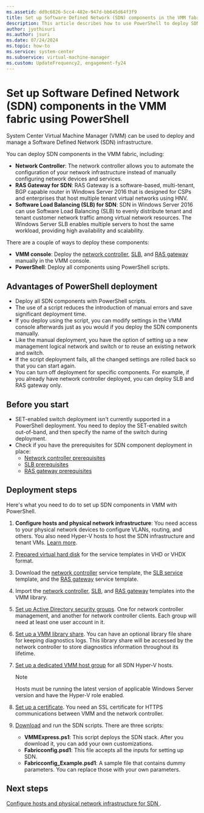 ```yaml
---
ms.assetid: dd9c6826-5cc4-482e-947d-bb645d64f3f9
title: Set up Software Defined Network (SDN) components in the VMM fabric using PowerShell
description: This article describes how to use PowerShell to deploy SDN components in the VMM fabric
author: jyothisuri
ms.author: jsuri
ms.date: 07/24/2024
ms.topic: how-to
ms.service: system-center
ms.subservice: virtual-machine-manager
ms.custom: UpdateFrequency2, engagement-fy24
---
```


# Set up Software Defined Network (SDN) components in the VMM fabric using PowerShell



System Center Virtual Machine Manager (VMM) can be used to deploy and manage a Software Defined Network (SDN) infrastructure.

You can deploy SDN components in the VMM fabric, including:

- **Network Controller**: The network controller allows you to automate the configuration of your network infrastructure instead of manually configuring network devices and services.
- **RAS Gateway for SDN**: RAS Gateway is a software-based, multi-tenant, BGP capable router in Windows Server 2016 that is designed for CSPs and enterprises that host multiple tenant virtual networks using HNV.
- **Software Load Balancing (SLB) for SDN**: SDN in Windows Server 2016 can use Software Load Balancing (SLB) to evenly distribute tenant and tenant customer network traffic among virtual network resources. The Windows Server SLB enables multiple servers to host the same workload, providing high availability and scalability.

There are a couple of ways to deploy these components:

- **VMM console**: Deploy the [network controller](sdn-controller.md), [SLB](sdn-slb.md), and [RAS gateway](sdn-gateway.md) manually in the VMM console.
- **PowerShell**: Deploy all components using PowerShell scripts.

## Advantages of PowerShell deployment

- Deploy all SDN components with PowerShell scripts.
- The use of a script reduces the introduction of manual errors and save significant deployment time.
- If you deploy using the script, you can modify settings in the VMM console afterwards just as you would if you deploy the SDN components manually.
- Like the manual deployment, you have the option of setting up a new management logical network and switch or to reuse an existing network and switch.
- If the script deployment fails, all the changed settings are rolled back so that you can start again.
- You can turn off deployment for specific components. For example, if you already have network controller deployed, you can deploy SLB and RAS gateway only.


## Before you start

- SET-enabled switch deployment isn't currently supported in a PowerShell deployment. You need to deploy the SET-enabled switch out-of-band, and then specify the name of the switch during deployment.
- Check if you have the prerequisites for SDN component deployment in place:
    - [Network controller prerequisites](sdn-controller.md#before-you-start)
    - [SLB prerequisites](sdn-slb.md#before-you-start)
    - [RAS gateway prerequisites](sdn-gateway.md#before-you-start)

## Deployment steps

Here's what you need to do to set up SDN components in VMM with PowerShell.


1. **Configure hosts and physical network infrastructure**: You need access to your physical network devices to configure VLANs, routing, and others. You also need Hyper-V hosts to host the SDN infrastructure and tenant VMs. [Learn more](/windows-server/networking/sdn/plan/plan-a-software-defined-network-infrastructure).
2. [Prepared virtual hard disk](sdn-controller.md#prepare-a-virtual-hard-disk) for the service templates in VHD or VHDX format.
3. Download the [network controller](sdn-controller.md#download-the-network-controller-service-template) service template, the [SLB service](sdn-slb.md#download-the-service-template) template, and the [RAS gateway](sdn-gateway.md#download-the-service-template) service template.
4. Import the [network controller](sdn-controller.md#import-the-template), [SLB](sdn-slb.md#import-the-service-template), and [RAS gateway](sdn-gateway.md#import-the-service-template) templates into the VMM library.
5. [Set up Active Directory security groups](sdn-controller.md#set-up-active-directory-groups). One for network controller management, and another for network controller clients. Each group will need at least one user account in it.
6. [Set up a VMM library share](sdn-controller.md#create-a-library-share-for-logging). You can have an optional library file share for keeping diagnostics logs. This library share will be accessed by the network controller to store diagnostics information throughout its lifetime.
7. [Set up a dedicated VMM host group](sdn-controller.md#set-up-host-groups) for all SDN Hyper-V hosts. 
    > [!NOTE]
    > Hosts must be running the latest version of applicable Windows Server version and have the Hyper-V role enabled.
8. [Set up a certificate](sdn-controller.md#set-up-the-security-certificates). You need an SSL certificate for HTTPS communications between VMM and the network controller.
9. [Download](https://github.com/manishmsft/SDN/tree/master/VMM/VMM%20SDN%20Express) and run the SDN scripts. There are three scripts:

   - **VMMExpress.ps1**: This script deploys the SDN stack. After you download it, you can add your own customizations.
   - **Fabricconfig.psd1**: This file accepts all the inputs for setting up SDN.
   - **Fabricconfig_Example.psd1**: A sample file that contains dummy parameters. You can replace those with your own parameters.

## Next steps

[Configure hosts and physical network infrastructure for SDN ](/windows-server/networking/sdn/plan/plan-a-software-defined-network-infrastructure).
